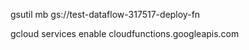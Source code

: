 gsutil mb gs://test-dataflow-317517-deploy-fn

gcloud services enable cloudfunctions.googleapis.com

